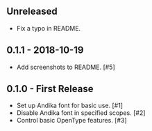 ## Unreleased
  * Fix a typo in README.

## 0.1.1 - 2018-10-19
  * Add screenshots to README. [#5]

## 0.1.0 - First Release
  * Set up Andika font for basic use. [#1]
  * Disable Andika font in specified scopes. [#2]
  * Control basic OpenType features. [#3]
